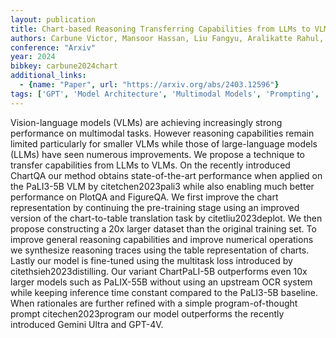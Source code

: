 ```yaml
---
layout: publication
title: Chart-based Reasoning Transferring Capabilities from LLMs to VLMs
authors: Carbune Victor, Mansoor Hassan, Liu Fangyu, Aralikatte Rahul, Baechler Gilles, Chen Jindong, Sharma Abhanshu
conference: "Arxiv"
year: 2024
bibkey: carbune2024chart
additional_links:
  - {name: "Paper", url: "https://arxiv.org/abs/2403.12596"}
tags: ['GPT', 'Model Architecture', 'Multimodal Models', 'Prompting', 'Reinforcement Learning', 'Training Techniques']
---
```

Vision-language models (VLMs) are achieving increasingly strong performance on multimodal tasks. However reasoning capabilities remain limited particularly for smaller VLMs while those of large-language models (LLMs) have seen numerous improvements. We propose a technique to transfer capabilities from LLMs to VLMs. On the recently introduced ChartQA our method obtains state-of-the-art performance when applied on the PaLI3-5B VLM by citetchen2023pali3 while also enabling much better performance on PlotQA and FigureQA. We first improve the chart representation by continuing the pre-training stage using an improved version of the chart-to-table translation task by citetliu2023deplot. We then propose constructing a 20x larger dataset than the original training set. To improve general reasoning capabilities and improve numerical operations we synthesize reasoning traces using the table representation of charts. Lastly our model is fine-tuned using the multitask loss introduced by citethsieh2023distilling. Our variant ChartPaLI-5B outperforms even 10x larger models such as PaLIX-55B without using an upstream OCR system while keeping inference time constant compared to the PaLI3-5B baseline. When rationales are further refined with a simple program-of-thought prompt citechen2023program our model outperforms the recently introduced Gemini Ultra and GPT-4V.
